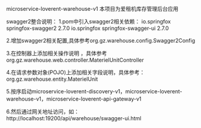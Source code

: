 microservice-loverent-warehouse-v1
本项目为爱租机库存管理后台应用

swagger2整合说明：
1.pom中引入swagger2相关依赖：
<dependency>
    <groupId>io.springfox</groupId>
    <artifactId>springfox-swagger2</artifactId>
    <version>2.7.0</version>
</dependency>
<dependency>
    <groupId>io.springfox</groupId>
    <artifactId>springfox-swagger-ui</artifactId>
    <version>2.7.0</version>
</dependency>

2.增加swagger2相关配置,具体参考org.gz.warehouse.config.Swagger2Config

3.在控制器上添加相关操作说明 ，具体参考org.gz.warehouse.web.controller.MaterielUnitController

4.在请求参数对象(POJO)上添加相关字段说明，具体参考：org.gz.warehouse.entity.MaterielUnit

5.按序启动microservice-loverent-discovery-v1，microservice-loverent-warehouse-v1，microservice-loverent-api-gateway-v1

6.然后通过网关地址访问，如：http://localhost:19200/api/warehouse/swagger-ui.html

